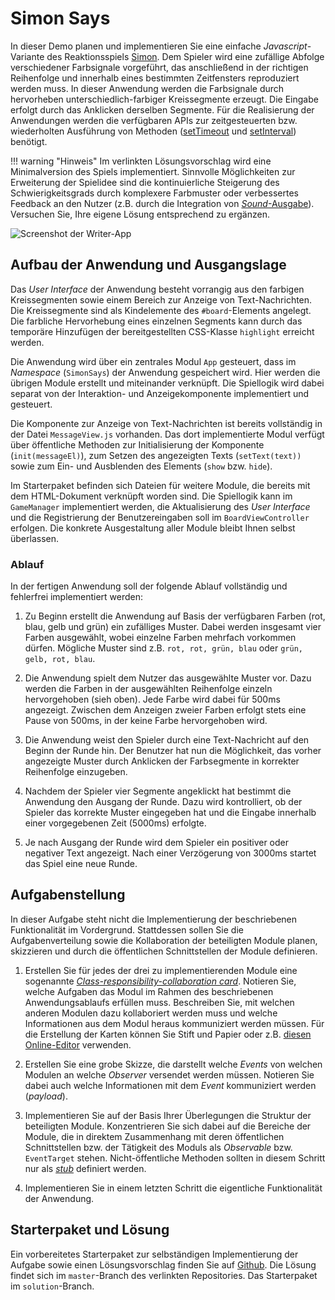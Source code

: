 <a class="github-button button" href="https://github.com/Multimedia-Engineering-Regensburg-Demos/MME-Simon-Says"></a> 
# Simon Says

In dieser Demo planen und implementieren Sie eine einfache *Javascript*-Variante des Reaktionsspiels [Simon](https://en.wikipedia.org/wiki/Simon_(game)). Dem Spieler wird eine zufällige Abfolge verschiedener Farbsignale vorgeführt, das anschließend in der richtigen Reihenfolge und innerhalb eines bestimmten Zeitfensters reproduziert werden muss. In dieser Anwendung werden die Farbsignale durch hervorheben unterschiedlich-farbiger Kreissegmente erzeugt. Die Eingabe erfolgt durch das Anklicken derselben Segmente. Für die Realisierung der Anwendungen werden die verfügbaren APIs zur zeitgesteuerten bzw. wiederholten Ausführung von Methoden ([setTimeout](https://developer.mozilla.org/en-US/docs/Web/API/WindowOrWorkerGlobalScope/setTimeout) und [setInterval](https://developer.mozilla.org/en-US/docs/Web/API/WindowOrWorkerGlobalScope/setInterval)) benötigt.

!!! warning "Hinweis"
	Im verlinkten Lösungsvorschlag wird eine Minimalversion des Spiels implementiert. Sinnvolle Möglichkeiten zur Erweiterung der Spielidee sind die kontinuierliche Steigerung des Schwierigkeitsgrads durch komplexere Farbmuster oder verbessertes Feedback an den Nutzer (z.B. durch die Integration von [*Sound*-Ausgabe](https://developer.mozilla.org/en-US/docs/Web/API/HTMLAudioElement)). Versuchen Sie, Ihre eigene Lösung entsprechend zu ergänzen.

![Screenshot der Writer-App](../../img/demos/simon-complete.png)

## Aufbau der Anwendung und Ausgangslage

Das *User Interface* der Anwendung besteht vorrangig aus den farbigen Kreissegmenten sowie einem Bereich zur Anzeige von Text-Nachrichten. Die Kreissegmente sind als Kindelemente des `#board`-Elements angelegt. Die farbliche Hervorhebung eines einzelnen Segments kann durch das temporäre Hinzufügen der bereitgestellten CSS-Klasse `highlight` erreicht werden.

Die Anwendung wird über ein zentrales Modul `App` gesteuert, dass im *Namespace* (`SimonSays`) der Anwendung gespeichert wird. Hier werden die übrigen Module erstellt und miteinander verknüpft. Die Spiellogik wird dabei separat von der Interaktion- und Anzeigekomponente implementiert und gesteuert.  

Die Komponente zur Anzeige von Text-Nachrichten ist bereits vollständig in der Datei `MessageView.js` vorhanden. Das dort implementierte Modul verfügt über öffentliche Methoden zur Initialisierung der Komponente (`init(messageEl)`), zum Setzen des angezeigten Texts (`setText(text))` sowie zum Ein- und Ausblenden des Elements (`show` bzw. `hide`). 

Im Starterpaket befinden sich Dateien für weitere Module, die bereits mit dem HTML-Dokument verknüpft worden sind. Die Spiellogik kann im `GameManager` implementiert werden, die Aktualisierung des *User Interface* und die Registrierung der Benutzereingaben soll im `BoardViewController` erfolgen. Die konkrete Ausgestaltung aller Module bleibt Ihnen selbst überlassen.

### Ablauf

In der fertigen Anwendung soll der folgende Ablauf vollständig und fehlerfrei implementiert werden:

1. Zu Beginn erstellt die Anwendung auf Basis der verfügbaren Farben (rot, blau, gelb und grün) ein zufälliges Muster. Dabei werden insgesamt vier Farben ausgewählt, wobei einzelne Farben mehrfach vorkommen dürfen. Mögliche Muster sind z.B. `rot, rot, grün, blau` oder `grün, gelb, rot, blau`.

2. Die Anwendung spielt dem Nutzer das ausgewählte Muster vor. Dazu werden die Farben in der ausgewählten Reihenfolge einzeln hervorgehoben (sieh oben). Jede Farbe wird dabei für 500ms angezeigt. Zwischen dem Anzeigen zweier Farben erfolgt stets eine Pause von 500ms, in der keine Farbe hervorgehoben wird.

3. Die Anwendung weist den Spieler durch eine Text-Nachricht auf den Beginn der Runde hin. Der Benutzer hat nun die Möglichkeit, das vorher angezeigte Muster durch Anklicken der Farbsegmente in korrekter Reihenfolge einzugeben.

4. Nachdem der Spieler vier Segmente angeklickt hat bestimmt die Anwendung den Ausgang der Runde. Dazu wird kontrolliert, ob der Spieler das korrekte Muster eingegeben hat und die Eingabe innerhalb einer vorgegebenen Zeit (5000ms) erfolgte.

5. Je nach Ausgang der Runde wird dem Spieler ein positiver oder negativer Text angezeigt. Nach einer Verzögerung von 3000ms startet das Spiel eine neue Runde.

## Aufgabenstellung

In dieser Aufgabe steht nicht die Implementierung der beschriebenen Funktionalität im Vordergrund. Stattdessen sollen Sie die Aufgabenverteilung sowie die Kollaboration der beteiligten Module planen, skizzieren und durch die öffentlichen Schnittstellen der Module definieren.

1. Erstellen Sie für jedes der drei zu implementierenden Module eine sogenannte [*Class-responsibility-collaboration card*](https://en.wikipedia.org/wiki/Class-responsibility-collaboration_card). Notieren Sie, welche Aufgaben das Modul im Rahmen des beschriebenen Anwendungsablaufs erfüllen muss. Beschreiben Sie, mit welchen anderen Modulen dazu kollaboriert werden muss und welche Informationen aus dem Modul heraus kommuniziert werden müssen. Für die Erstellung der Karten können Sie Stift und Papier oder z.B. [diesen Online-Editor](https://guidolx.github.io/simple-crc-app/) verwenden.

2. Erstellen Sie eine grobe Skizze, die darstellt welche *Events* von welchen Modulen an welche *Observer* versendet werden müssen. Notieren Sie dabei auch welche Informationen mit dem *Event* kommuniziert werden (*payload*).

3. Implementieren Sie auf der Basis Ihrer Überlegungen die Struktur der beteiligten Module. Konzentrieren Sie sich dabei auf die Bereiche der Module, die in direktem Zusammenhang mit deren öffentlichen Schnittstellen bzw. der Tätigkeit des Moduls als *Observable* bzw. `EventTarget` stehen. Nicht-öffentliche Methoden sollten in diesem Schritt nur als [*stub*](https://en.wikipedia.org/wiki/Method_stub) definiert werden.

4. Implementieren Sie in einem letzten Schritt die eigentliche Funktionalität der Anwendung.


## Starterpaket und Lösung

Ein vorbereitetes Starterpaket zur selbständigen Implementierung der Aufgabe sowie einen Lösungsvorschlag finden Sie auf [Github](https://github.com/Multimedia-Engineering-Regensburg-Demos/MME-Simon-Says). Die Lösung findet sich im `master`-Branch des verlinkten Repositories. Das Starterpaket im `solution`-Branch.